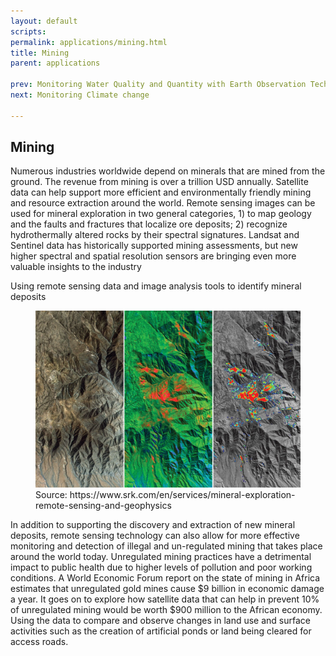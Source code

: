 ```yaml
---
layout: default
scripts:
permalink: applications/mining.html
title: Mining
parent: applications

prev: Monitoring Water Quality and Quantity with Earth Observation Techniques
next: Monitoring Climate change

---
```


## Mining

Numerous industries worldwide depend on minerals that are mined from the ground. The revenue from mining is over a trillion USD annually. Satellite data can help support more efficient and environmentally friendly mining and resource extraction around the world. Remote sensing images can be used for mineral exploration in two general categories, 1) to map geology and the faults and fractures that localize ore deposits; 2) recognize hydrothermally altered rocks by their spectral signatures. Landsat and Sentinel data has historically supported mining assessments, but new higher spectral and spatial resolution sensors are bringing even more valuable insights to the industry

Using remote sensing data and image analysis tools to identify mineral deposits

<figure class="align-center">
  <img src="/assets/graphics/content/remote_sensing.jpg" />
  <figcaption>Source: https://www.srk.com/en/services/mineral-exploration-remote-sensing-and-geophysics​</figcaption>
</figure>

In addition to supporting the discovery and extraction of new mineral deposits, remote sensing technology can also allow for more effective monitoring and detection of illegal and un-regulated mining that takes place around the world today. Unregulated mining practices have a detrimental impact to public health due to higher levels of pollution and poor working conditions. A World Economic Forum report on the state of mining in Africa estimates that unregulated gold mines cause $9 billion in economic damage a year. It goes on to explore how satellite data that can help in prevent 10% of unregulated mining would be worth $900 million to the African economy. Using the data to compare and observe changes in land use and surface activities such as the creation of artificial ponds or land being cleared for access roads. 
